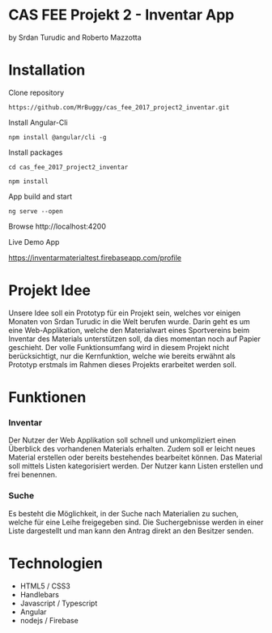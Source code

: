 # CAS FEE Projekt 2 - Inventar App
by Srdan Turudic and Roberto Mazzotta


# Installation

Clone repository

`https://github.com/MrBuggy/cas_fee_2017_project2_inventar.git`

Install Angular-Cli

`npm install @angular/cli -g`

Install packages

`cd cas_fee_2017_project2_inventar`

`npm install`

App build and start

`ng serve --open`

Browse http://localhost:4200

Live Demo App

https://inventarmaterialtest.firebaseapp.com/profile


# Projekt Idee
Unsere Idee soll ein Prototyp für ein Projekt sein, welches vor einigen Monaten von Srdan
Turudic in die Welt berufen wurde. Darin geht es um eine Web-Applikation, welche den
Materialwart eines Sportvereins beim Inventar des Materials unterstützen soll, da dies
momentan noch auf Papier geschieht. Der volle Funktionsumfang wird in diesem Projekt
nicht berücksichtigt, nur die Kernfunktion, welche wie bereits erwähnt als Prototyp erstmals
im Rahmen dieses Projekts erarbeitet werden soll.

# Funktionen
### Inventar
Der Nutzer der Web Applikation soll schnell und unkompliziert einen Überblick des
vorhandenen Materials erhalten. Zudem soll er leicht neues Material erstellen oder bereits
bestehendes bearbeitet können. Das Material soll mittels Listen kategorisiert werden. Der
Nutzer kann Listen erstellen und frei benennen.

### Suche
Es besteht die Möglichkeit, in der Suche nach Materialien zu suchen, welche für eine Leihe
freigegeben sind. Die Suchergebnisse werden in einer Liste dargestellt und man kann den
Antrag direkt an den Besitzer senden.


# Technologien
- HTML5 / CSS3
- Handlebars
- Javascript / Typescript
- Angular
- nodejs / Firebase
